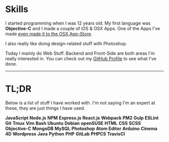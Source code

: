 # Skills

I started programming when I was 12 years old. My first language was **Objective-C** and I made a couple of iOS & OSX Apps. One of the Apps I've made [even made it to the OSX App-Store](https://itunes.apple.com/ch/app/timer-your-new-timer/id839045488?l=en&mt=12).

I also really like doing design-related stuff with Photoshop.

Today I mainly do Web Stuff. Backend and Front-Side are both areas I'm really interested in. You can check out my [GitHub Profile](https://github.com/KCreate) to see what I've done.

****
# TL;DR

Below is a list of stuff I have worked with. I'm not saying I'm an expert at these, they are just things I have used.

**JavaScript**
**Node.js**
**NPM**
**Express.js**
**React.js**
**Webpack**
**PM2**
**Gulp**
**ESLint**
**Git**
**Tmux**
**Vim**
**Bash**
**Ubuntu**
**Debian**
**openSUSE**
**HTML**
**CSS**
**SCSS**
**Objective-C**
**MongoDB**
**MySQL**
**Photoshop**
**Atom Editor**
**Arduino**
**Cinema 4D**
**Wordpress**
**Java**
**Python**
**PHP**
**GitLab**
**PHPCS**
**TravisCI**
